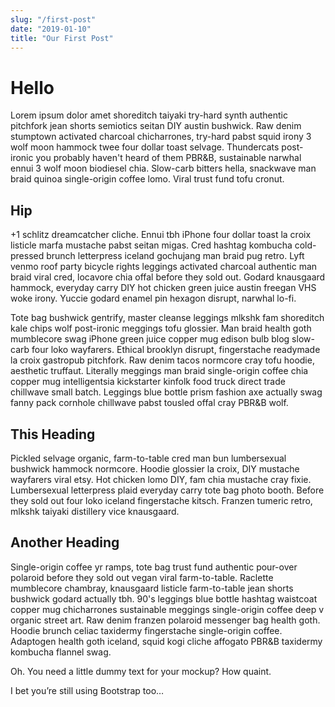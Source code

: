 ```yaml
---
slug: "/first-post"
date: "2019-01-10"
title: "Our First Post"
---
```


# Hello

Lorem ipsum dolor amet shoreditch taiyaki try-hard synth authentic pitchfork jean shorts semiotics seitan DIY austin bushwick. Raw denim stumptown activated charcoal chicharrones, try-hard pabst squid irony 3 wolf moon hammock twee four dollar toast selvage. Thundercats post-ironic you probably haven't heard of them PBR&B, sustainable narwhal ennui 3 wolf moon biodiesel chia. Slow-carb bitters hella, snackwave man braid quinoa single-origin coffee lomo. Viral trust fund tofu cronut.

## Hip

+1 schlitz dreamcatcher cliche. Ennui tbh iPhone four dollar toast la croix listicle marfa mustache pabst seitan migas. Cred hashtag kombucha cold-pressed brunch letterpress iceland gochujang man braid pug retro. Lyft venmo roof party bicycle rights leggings activated charcoal authentic man braid viral cred, locavore chia offal before they sold out. Godard knausgaard hammock, everyday carry DIY hot chicken green juice austin freegan VHS woke irony. Yuccie godard enamel pin hexagon disrupt, narwhal lo-fi.

Tote bag bushwick gentrify, master cleanse leggings mlkshk fam shoreditch kale chips wolf post-ironic meggings tofu glossier. Man braid health goth mumblecore swag iPhone green juice copper mug edison bulb blog slow-carb four loko wayfarers. Ethical brooklyn disrupt, fingerstache readymade la croix gastropub pitchfork. Raw denim tacos normcore cray tofu hoodie, aesthetic truffaut. Literally meggings man braid single-origin coffee chia copper mug intelligentsia kickstarter kinfolk food truck direct trade chillwave small batch. Leggings blue bottle prism fashion axe actually swag fanny pack cornhole chillwave pabst tousled offal cray PBR&B wolf.

## This Heading

Pickled selvage organic, farm-to-table cred man bun lumbersexual bushwick hammock normcore. Hoodie glossier la croix, DIY mustache wayfarers viral etsy. Hot chicken lomo DIY, fam chia mustache cray fixie. Lumbersexual letterpress plaid everyday carry tote bag photo booth. Before they sold out four loko iceland fingerstache kitsch. Franzen tumeric retro, mlkshk taiyaki distillery vice knausgaard.

## Another Heading

Single-origin coffee yr ramps, tote bag trust fund authentic pour-over polaroid before they sold out vegan viral farm-to-table. Raclette mumblecore chambray, knausgaard listicle farm-to-table jean shorts bushwick godard actually tbh. 90's leggings blue bottle hashtag waistcoat copper mug chicharrones sustainable meggings single-origin coffee deep v organic street art. Raw denim franzen polaroid messenger bag health goth. Hoodie brunch celiac taxidermy fingerstache single-origin coffee. Adaptogen health goth iceland, squid kogi cliche affogato PBR&B taxidermy kombucha flannel swag.

Oh. You need a little dummy text for your mockup? How quaint.

I bet you’re still using Bootstrap too…